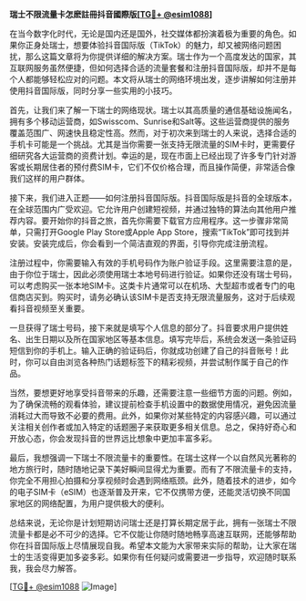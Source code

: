 **瑞士不限流量卡怎麽註冊抖音國際版[[TG💪+ @esim1088](https://t.me/s/esim1088)]**

在当今数字化时代，无论是国内还是国外，社交媒体都扮演着极为重要的角色。如果你正身处瑞士，想要体验抖音国际版（TikTok）的魅力，却又被网络问题困扰，那么这篇文章将为你提供详细的解决方案。瑞士作为一个高度发达的国家，其互联网服务虽然便捷，但如何选择合适的流量套餐和注册抖音国际版，却并不是每个人都能够轻松应对的问题。本文将从瑞士的网络环境出发，逐步讲解如何注册并使用抖音国际版，同时分享一些实用的小技巧。

首先，让我们来了解一下瑞士的网络现状。瑞士以其高质量的通信基础设施闻名，拥有多个移动运营商，如Swisscom、Sunrise和Salt等。这些运营商提供的服务覆盖范围广、网速快且稳定性高。然而，对于初次来到瑞士的人来说，选择合适的手机卡可能是一个挑战。尤其是当你需要一张支持无限流量的SIM卡时，更需要仔细研究各大运营商的资费计划。幸运的是，现在市面上已经出现了许多专门针对游客或长期居住者的预付费SIM卡，它们不仅价格合理，而且操作简便，非常适合像我们这样的用户群体。

接下来，我们进入正题——如何注册抖音国际版。抖音国际版是抖音的全球版本，在全球范围内广受欢迎。它允许用户创建短视频，并通过独特的算法向其他用户推荐内容。要开始你的抖音之旅，首先你需要下载官方应用程序。这一步骤非常简单，只需打开Google Play Store或Apple App Store，搜索“TikTok”即可找到并安装。安装完成后，你会看到一个简洁直观的界面，引导你完成注册流程。

注册过程中，你需要输入有效的手机号码作为账户验证手段。这里需要注意的是，由于你位于瑞士，因此必须使用瑞士本地号码进行验证。如果你还没有瑞士号码，可以考虑购买一张本地SIM卡。这类卡片通常可以在机场、大型超市或者专门的电信商店买到。购买时，请务必确认该SIM卡是否支持无限流量服务，这对于后续观看抖音视频至关重要。

一旦获得了瑞士号码，接下来就是填写个人信息的部分了。抖音要求用户提供姓名、出生日期以及所在国家地区等基本信息。填写完毕后，系统会发送一条验证码短信到你的手机上。输入正确的验证码后，你就成功创建了自己的抖音账号！此时，你可以自由浏览各种热门话题标签下的精彩视频，并尝试制作属于自己的作品。

当然，要想更好地享受抖音带来的乐趣，还需要注意一些细节方面的问题。例如，为了确保流畅的观看体验，建议提前检查手机设置中的数据使用情况，避免因流量消耗过大而导致不必要的费用。此外，如果你对某些特定的内容感兴趣，可以通过关注相关创作者或加入特定的话题圈子来获取更多相关信息。总之，保持好奇心和开放心态，你会发现抖音的世界远比想象中更加丰富多彩。

最后，我想强调一下瑞士不限流量卡的重要性。在瑞士这样一个以自然风光著称的地方旅行时，随时随地记录下美好瞬间显得尤为重要。而有了不限流量卡的支持，你完全不用担心拍摄和分享视频时会遇到网络瓶颈。此外，随着技术的进步，如今的电子SIM卡（eSIM）也逐渐普及开来，它不仅携带方便，还能灵活切换不同国家地区的网络配置，为用户提供极大的便利。

总结来说，无论你是计划短期访问瑞士还是打算长期定居于此，拥有一张瑞士不限流量卡都是必不可少的选择。它不仅能让你随时随地畅享高速互联网，还能够帮助你在抖音国际版上尽情展现自我。希望本文能为大家带来实际的帮助，让大家在瑞士的生活变得更加多姿多彩。如果你有任何疑问或需要进一步指导，欢迎随时联系我，我会尽力解答。

[[TG💪+ @esim1088](https://t.me/s/esim1088) ![Image](https://i.postimg.cc/4NQfJmqS/Snipaste-2025-05-13-00-14-12.png)]